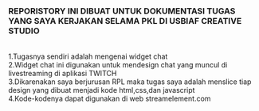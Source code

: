 <h3>REPORISTORY INI DIBUAT UNTUK DOKUMENTASI TUGAS YANG SAYA KERJAKAN SELAMA PKL DI USBIAF CREATIVE STUDIO</h3> <br>
1.Tugasnya sendiri adalah mengenai widget chat<br>
2.Widget chat ini digunakan untuk mendesign chat yang muncul di livestreaming di aplikasi TWITCH<br>
3.Dikarenakan saya berjurusan RPL maka tugas saya adalah menslice tiap design yang dibuat menjadi kode html,css,dan javascript<br>
4.Kode-kodenya dapat digunakan di web streamelement.com
